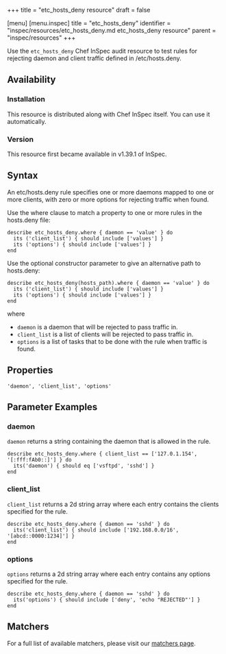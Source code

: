 +++
title = "etc_hosts_deny resource"
draft = false

[menu]
  [menu.inspec]
    title = "etc_hosts_deny"
    identifier = "inspec/resources/etc_hosts_deny.md etc_hosts_deny resource"
    parent = "inspec/resources"
+++


Use the `etc_hosts_deny` Chef InSpec audit resource to test rules for rejecting daemon and client traffic defined in /etc/hosts.deny.


## Availability

### Installation

This resource is distributed along with Chef InSpec itself. You can use it automatically.

### Version

This resource first became available in v1.39.1 of InSpec.

## Syntax

An etc/hosts.deny rule specifies one or more daemons mapped to one or more clients, with zero or more options for rejecting traffic when found.

Use the where clause to match a property to one or more rules in the hosts.deny file:

    describe etc_hosts_deny.where { daemon == 'value' } do
      its ('client_list') { should include ['values'] }
      its ('options') { should include ['values'] }
    end

Use the optional constructor parameter to give an alternative path to hosts.deny:

    describe etc_hosts_deny(hosts_path).where { daemon == 'value' } do
      its ('client_list') { should include ['values'] }
      its ('options') { should include ['values'] }
    end

where

* `daemon` is a daemon that will be rejected to pass traffic in.
* `client_list` is a list of clients will be rejected to pass traffic in.
* `options` is a list of tasks that to be done with the rule when traffic is found.


## Properties

    'daemon', 'client_list', 'options'


## Parameter Examples

### daemon

`daemon` returns a string containing the daemon that is allowed in the rule.

    describe etc_hosts_deny.where { client_list == ['127.0.1.154',  '[:fff:fAb0::]'] } do
      its('daemon') { should eq ['vsftpd', 'sshd'] }
    end

### client_list

`client_list` returns a 2d string array where each entry contains the clients specified for the rule.

    describe etc_hosts_deny.where { daemon == 'sshd' } do
      its('client_list') { should include ['192.168.0.0/16', '[abcd::0000:1234]'] }
    end

### options

`options` returns a 2d string array where each entry contains any options specified for the rule.

    describe etc_hosts_deny.where { daemon == 'sshd' } do
      its('options') { should include ['deny', 'echo "REJECTED"'] }
    end


## Matchers

For a full list of available matchers, please visit our [matchers page](https://www.inspec.io/docs/reference/matchers/).

